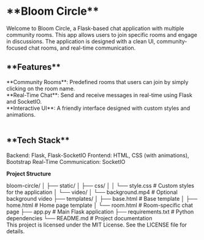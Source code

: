 <h1>**Bloom Circle**</h1>
Welcome to Bloom Circle, a Flask-based chat application with multiple community rooms. This app allows users to join specific rooms and engage in discussions. The application is designed with a clean UI, community-focused chat rooms, and real-time communication.
<br>
<h2>**Features**</h2>
**Community Rooms**: Predefined rooms that users can join by simply clicking on the room name.
<br>
**Real-Time Chat**: Send and receive messages in real-time using Flask and SocketIO.
<br>
**Interactive UI**: A friendly interface designed with custom styles and animations.
<br>
<br>
<h2>**Tech Stack**</h2>
Backend: Flask, Flask-SocketIO
Frontend: HTML, CSS (with animations), Bootstrap
Real-Time Communication: SocketIO
<br>

**Project Structure**

bloom-circle/
│
├── static/
│   ├── css/
│   │   └── style.css    # Custom styles for the application
│   └── video/
│       └── background.mp4  # Optional background video
├── templates/
│   ├── base.html        # Base template
│   ├── home.html        # Home page template
│   └── room.html        # Room-specific chat page
├── app.py               # Main Flask application
├── requirements.txt     # Python dependencies
└── README.md            # Project documentation
<br>
This project is licensed under the MIT License. See the LICENSE file for details.

